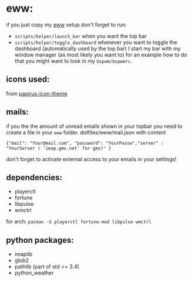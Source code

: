 # eww: 
if you just copy my [eww](https://github.com/elkowar/eww) setup don't forget to run: 
- `scripts/helper/launch_bar` when you want the top bar 
- `scripts/helper/toggle_dashboard` whenever you want to toggle the dashboard (automatically used by the top bar) 
I start my bar with my window manager (as most likely you want to)
for an example how to do that you might want to look in my `bspwm/bspwmrc`.

## icons used:
from [papirus-icon-theme](https://github.com/PapirusDevelopmentTeam/papirus-icon-theme)

## mails:

if you the the amount of unread emails shown in your topbar you need to 
create a file in your `eww` folder.
dotfiles/eww/mail.json with content

`{"mail": "Your@mail.com", "password": "YourPassw","server" : "YourServer ( 'imap.gmx.net' for gmx)" }`

don't forget to activate external access to your emails in your settings!

## dependencies:
- playerctl 
- fortune
- libpulse
- wmctrl

for arch:
`pacman -S playerctl fortune-mod libpulse wmctrl`
## python packages: 
- imaplib
- glob2
- pathlib (part of std >= 3.4)
- python_weather
